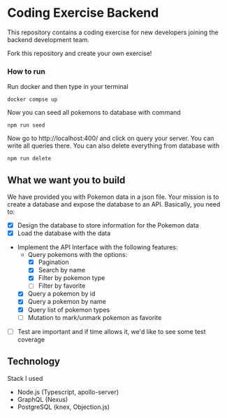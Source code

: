 # Coding Exercise Backend

This repository contains a coding exercise for new developers joining the backend development team.

Fork this repository and create your own exercise!

### How to run 
Run docker and then type in your terminal 
```
docker compse up
```
Now you can seed all pokemons to database with command 
```
npm run seed
```
Now go to http://localhost:400/ and click on query your server. You can write all queries there. 
You can also delete everything from database with 
```
npm run delete
```


## What we want you to build

We have provided you with Pokemon data in a json file. Your mission is to create a database and expose the database to an API. Basically, you need to:

- [x] Design the database to store information for the Pokemon data
- [x] Load the database with the data
- Implement the API Interface with the following features:
  - Query pokemons with the options:
    - [x] Pagination
    - [x] Search by name
    - [x] Filter by pokemon type
    - [ ] Filter by favorite
  - [x] Query a pokemon by id
  - [x] Query a pokemon by name
  - [x] Query list of pokemon types
  - [ ] Mutation to mark/unmark pokemon as favorite
- [ ] Test are important and if time allows it, we'd like to see some test coverage

## Technology

Stack I used

- Node.js (Typescript, apollo-server)
- GraphQL (Nexus)
- PostgreSQL (knex, Objection.js)

